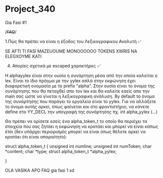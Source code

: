 # Project_340

Gia Fasi #1 

/*~~~~~~~~~~~~~~~~~~~~~~~~~~~~~~FAQ~~~~~~~~~~~~~~~~~~~~~~~~~~~~~~*/

1.Πώς θα πρέπει να είναι η έξοδος του Λεξικογραφικου Αναλυτή ✅

SE AFTI TI FASI MAZEUOUME MONOOOOOO TOKENS XWRIS NA ELEGXOYME KATI

4. Απορίες σχετικά με escaped χαρακτήρες ✅

Η alphayylex είναι στην ουσία η συνάρτηση μέσα από την οποία καλείται 
ο lex. Είναι το ίδιο πράγμα με την yylex απλά στην εκφώνηση έχει διαφορετική 
ονομασία με το prefix "alpha". Στην ουσία είναι το όνομα της συνάρτησης 
που θα πεταχθεί απο τον lex και θα καλείτε εσείς απο την main σας ώστε 
να γίνεται η λεξικογραφική ανάλυση. By default το όνομα της συνάρτησης που 
παράγει το εργαλείο είναι το yylex. Για να αλλάξετε το όνομα αυτής 
αρκεί, όπως φαίνεται και στο φροντιστήριο, να κάνετε define στο 
YY_DECL την υπογραφή της συνάρτησης πχ. int alpha_yylex (...)

Θα πρέπει να ορίσετε εσείς ένα alpha_token_t το οποίο θα περιέχει τα στοιχεία που 
σας ζητάει η εκφώνηση να κρατάει και μπορεί να είναι κάπως έτσι 
(δεν υπάρχει περιορισμός μπορεί να είναι όπως θέλετε αρκεί να κρατάει ότι είναι απαραίτητο):

struct alpha_token_t {
  unsigned int     numline;
  unsigned int     numToken;
  char          *content;
  char          *type;
  struct alpha_token_t *alpha_yylex;

}

OLA VASIKA APO FAQ gia fasi 1 xd

